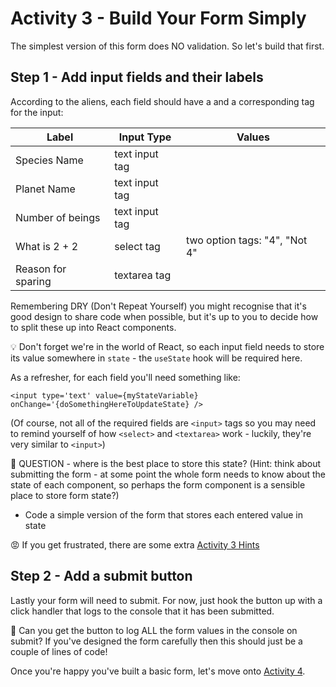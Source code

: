# Activity 3 - Build Your Form Simply

The simplest version of this form does NO validation. So let's build that first.

## Step 1 - Add input fields and their labels

According to the aliens, each field should have a <label> and a corresponding tag for the input:

| Label              | Input Type          | Values                        | 
-------------------- | ------------------- | ----------------------------- | 
| Species Name       | text input tag      |                               |
| Planet Name        | text input tag      |                               |
| Number of beings   | text input tag      |                               |
| What is 2 + 2      | select tag          | two option tags: "4", "Not 4" |
| Reason for sparing | textarea tag        |                               |

Remembering DRY (Don't Repeat Yourself) you might recognise that it's good design to share code when possible, but it's up to you to decide how to split these up into React components.

💡  Don't forget we're in the world of React, so each input field needs to store its value somewhere in `state` - the `useState` hook will be required here.

As a refresher, for each field you'll need something like:

`<input type='text' value={myStateVariable} onChange='{doSomethingHereToUpdateState} />`

(Of course, not all of the required fields are `<input>` tags so you may need to remind yourself of how `<select>` and `<textarea>` work - luckily, they're very similar to `<input>`)

🤔  QUESTION - where is the best place to store this state? (Hint: think about submitting the form - at some point the whole form needs to know about the state of each component, so perhaps the form component is a sensible place to store form state?)

-   Code a simple version of the form that stores each entered value in state

😡  If you get frustrated, there are some extra [Activity 3 Hints](./activity-3-hints.md)

## Step 2 - Add a submit button

Lastly your form will need to submit. For now, just hook the button up with a click handler that logs to the console that it has been submitted.

🤔  Can you get the button to log ALL the form values in the console on submit? If you've designed the form carefully then this should just be a couple of lines of code!

Once you're happy you've built a basic form, let's move onto [Activity 4](./activity-4.md).
